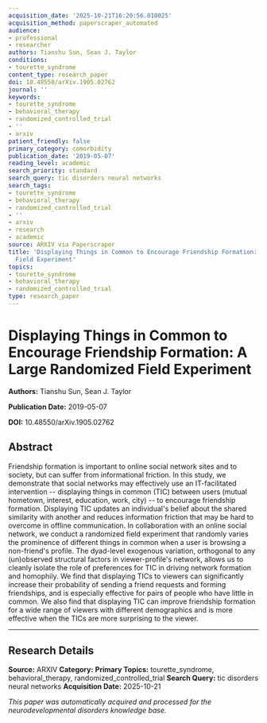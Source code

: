 ```yaml
---
acquisition_date: '2025-10-21T16:20:56.010025'
acquisition_method: paperscraper_automated
audience:
- professional
- researcher
authors: Tianshu Sun, Sean J. Taylor
conditions:
- tourette_syndrome
content_type: research_paper
doi: 10.48550/arXiv.1905.02762
journal: ''
keywords:
- tourette_syndrome
- behavioral_therapy
- randomized_controlled_trial
- ''
- arxiv
patient_friendly: false
primary_category: comorbidity
publication_date: '2019-05-07'
reading_level: academic
search_priority: standard
search_query: tic disorders neural networks
search_tags:
- tourette_syndrome
- behavioral_therapy
- randomized_controlled_trial
- ''
- arxiv
- research
- academic
source: ARXIV via Paperscraper
title: 'Displaying Things in Common to Encourage Friendship Formation: A Large Randomized
  Field Experiment'
topics:
- tourette_syndrome
- behavioral_therapy
- randomized_controlled_trial
type: research_paper
---
```


# Displaying Things in Common to Encourage Friendship Formation: A Large Randomized Field Experiment

**Authors:** Tianshu Sun, Sean J. Taylor

**Publication Date:** 2019-05-07

**DOI:** 10.48550/arXiv.1905.02762

## Abstract

Friendship formation is important to online social network sites and to society, but can suffer from informational friction. In this study, we demonstrate that social networks may effectively use an IT-facilitated intervention -- displaying things in common (TIC) between users (mutual hometown, interest, education, work, city) -- to encourage friendship formation. Displaying TIC updates an individual's belief about the shared similarity with another and reduces information friction that may be hard to overcome in offline communication. In collaboration with an online social network, we conduct a randomized field experiment that randomly varies the prominence of different things in common when a user is browsing a non-friend's profile. The dyad-level exogenous variation, orthogonal to any (un)observed structural factors in viewer-profile's network, allows us to cleanly isolate the role of preferences for TIC in driving network formation and homophily. We find that displaying TICs to viewers can significantly increase their probability of sending a friend requests and forming friendships, and is especially effective for pairs of people who have little in common. We also find that displaying TIC can improve friendship formation for a wide range of viewers with different demographics and is more effective when the TICs are more surprising to the viewer.

---

## Research Details

**Source:** ARXIV
**Category:** 
**Primary Topics:** tourette_syndrome, behavioral_therapy, randomized_controlled_trial
**Search Query:** tic disorders neural networks
**Acquisition Date:** 2025-10-21

*This paper was automatically acquired and processed for the neurodevelopmental disorders knowledge base.*
